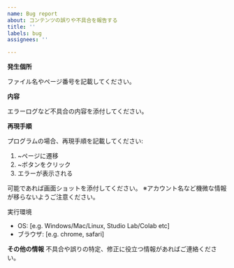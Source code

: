 ```yaml
---
name: Bug report
about: コンテンツの誤りや不具合を報告する
title: ''
labels: bug
assignees: ''

---
```


**発生個所**

ファイル名やページ番号を記載してください。

**内容**

エラーログなど不具合の内容を添付してください。

**再現手順**

プログラムの場合、再現手順を記載してください:

1. ~ページに遷移
2. ~ボタンをクリック
3. エラーが表示される

可能であれば画面ショットを添付してください。
※アカウント名など機微な情報が移らないようご注意ください。

実行環境

- OS: [e.g. Windows/Mac/Linux, Studio Lab/Colab etc]
- ブラウザ: [e.g. chrome, safari]

**その他の情報**
不具合や誤りの特定、修正に役立つ情報があればご連絡ください。
